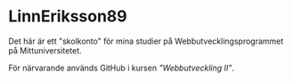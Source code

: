 # LinnEriksson89
 
Det här är ett "skolkonto" för mina studier på Webbutvecklingsprogrammet på Mittuniversitetet.

För närvarande används GitHub i kursen _"Webbutveckling II"_.
